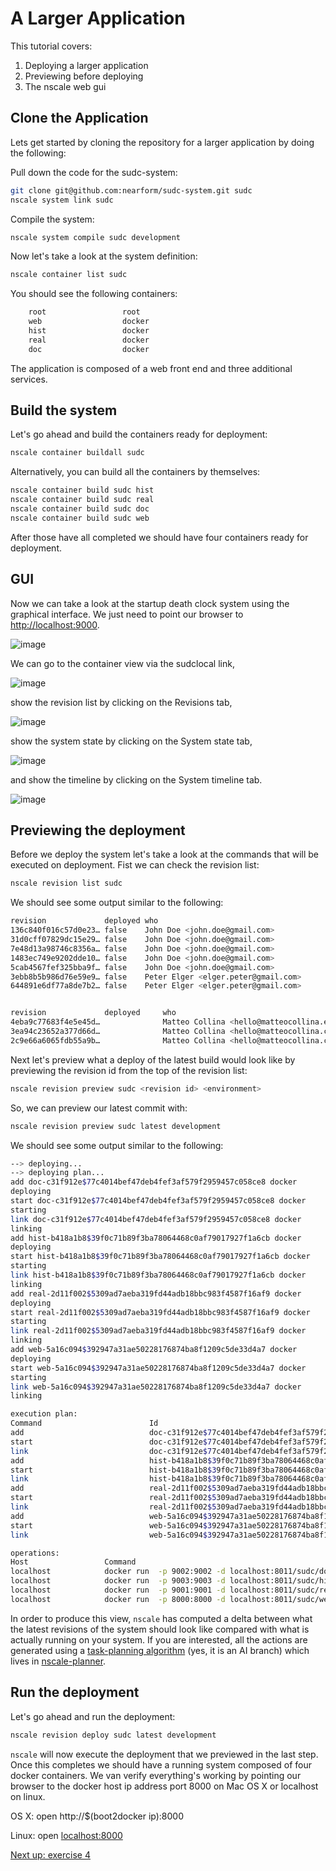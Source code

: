 A Larger Application
=======================

This tutorial covers:

1. Deploying a larger application
2. Previewing before deploying
2. The nscale web gui

Clone the Application
---------------------
Lets get started by cloning the repository for a larger application by doing the following:

Pull down the code for the sudc-system:
```bash
git clone git@github.com:nearform/sudc-system.git sudc
nscale system link sudc
```
Compile the system:

```bash
nscale system compile sudc development
```
Now let's take a look at the system definition:

```bash
nscale container list sudc
```
You should see the following containers:

```bash
	root                 root
	web                  docker
	hist                 docker
	real                 docker
	doc                  docker
```

The application is composed of a web front end and three additional services.

Build the system
----------------
Let's go ahead and build the containers ready for deployment:

```bash
nscale container buildall sudc
```

Alternatively, you can build all the containers by themselves:

```bash
nscale container build sudc hist
nscale container build sudc real
nscale container build sudc doc
nscale container build sudc web
```

After those have all completed we should have four containers ready for deployment.

GUI
---
Now we can take a look at the startup death clock system using the graphical interface. We just need to point our browser to <a href="http://localhost:9000" target="_blank">http://localhost:9000</a>.

![image](https://raw.githubusercontent.com/nearform/nscale-workshop/master/img/systems.png)

We can go to the container view via the sudclocal link,

![image](https://raw.githubusercontent.com/nearform/nscale-workshop/master/containers.png)

show the revision list by clicking on the Revisions tab,

![image](https://raw.githubusercontent.com/nearform/nscale-workshop/master/revisions.png)

show the system state by clicking on the System state tab,

![image](https://raw.githubusercontent.com/nearform/nscale-workshop/master/topology.png)

and show the timeline by clicking on the System timeline tab.

![image](https://raw.githubusercontent.com/nearform/nscale-workshop/master/img/timeline.png)

Previewing the deployment
-------------------------
Before we deploy the system let's take a look at the commands that will be executed on deployment. Fist we can check the revision list:
```bash
nscale revision list sudc
```

We should see some output similar to the following:
```bash
revision             deployed who                                                     time                      description
136c840f016c57d0e23… false    John Doe <john.doe@gmail.com>                           2014-09-08T12:10:11.000Z  built container: 2b36df5faa5c92262aa675cd0a07312a…
31d0cff07829dc15e29… false    John Doe <john.doe@gmail.com>                           2014-09-08T12:09:29.000Z  built container: 51df875511be6f4951a1bd00610db2a9…
7e48d13a98746c8356a… false    John Doe <john.doe@gmail.com>                           2014-09-08T12:09:09.000Z  built container: f34344ef6f773c3e59b9cf84d01bf0ff…
1483ec749e9202dde10… false    John Doe <john.doe@gmail.com>                           2014-09-08T12:08:46.000Z  built container: 25a6d9868347b906345513aaf99e45ad…
5cab4567fef325bba9f… false    John Doe <john.doe@gmail.com>                           2014-09-08T12:06:24.000Z  first commit
3ebb8b5b986d76e59e9… false    Peter Elger <elger.peter@gmail.com>                     2014-09-08T08:16:00.000Z  added system definition
644891e6df77a8de7b2… false    Peter Elger <elger.peter@gmail.com>                     2014-09-07T18:56:23.000Z  first commit


revision             deployed     who                                      time                      description
4eba9c77683f4e5e45d…              Matteo Collina <hello@matteocollina.eom> 2015-01-26T07:33:37.000Z  system compile
3ea94c23652a377d66d…              Matteo Collina <hello@matteocollina.com> 2015-01-26T07:12:58.000Z  system compile
2c9e66a6065fdb55a9b…              Matteo Collina <hello@matteocollina.com> 2015-01-24T10:27:43.000Z  system compile
```

Next let's preview what a deploy of the latest build would look like by previewing the revision id from the top of the revision list:
```bash
nscale revision preview sudc <revision id> <environment>
```

So, we can preview our latest commit with:

```bash
nscale revision preview sudc latest development
```

We should see some output similar to the following:

```bash
--> deploying...
--> deploying plan...
add doc-c31f912e$77c4014bef47deb4fef3af579f2959457c058ce8 docker
deploying
start doc-c31f912e$77c4014bef47deb4fef3af579f2959457c058ce8 docker
starting
link doc-c31f912e$77c4014bef47deb4fef3af579f2959457c058ce8 docker
linking
add hist-b418a1b8$39f0c71b89f3ba78064468c0af79017927f1a6cb docker
deploying
start hist-b418a1b8$39f0c71b89f3ba78064468c0af79017927f1a6cb docker
starting
link hist-b418a1b8$39f0c71b89f3ba78064468c0af79017927f1a6cb docker
linking
add real-2d11f002$5309ad7aeba319fd44adb18bbc983f4587f16af9 docker
deploying
start real-2d11f002$5309ad7aeba319fd44adb18bbc983f4587f16af9 docker
starting
link real-2d11f002$5309ad7aeba319fd44adb18bbc983f4587f16af9 docker
linking
add web-5a16c094$392947a31ae50228176874ba8f1209c5de33d4a7 docker
deploying
start web-5a16c094$392947a31ae50228176874ba8f1209c5de33d4a7 docker
starting
link web-5a16c094$392947a31ae50228176874ba8f1209c5de33d4a7 docker
linking

execution plan:
Command                        Id
add                            doc-c31f912e$77c4014bef47deb4fef3af579f2959457c05…
start                          doc-c31f912e$77c4014bef47deb4fef3af579f2959457c05…
link                           doc-c31f912e$77c4014bef47deb4fef3af579f2959457c05…
add                            hist-b418a1b8$39f0c71b89f3ba78064468c0af79017927f…
start                          hist-b418a1b8$39f0c71b89f3ba78064468c0af79017927f…
link                           hist-b418a1b8$39f0c71b89f3ba78064468c0af79017927f…
add                            real-2d11f002$5309ad7aeba319fd44adb18bbc983f4587f…
start                          real-2d11f002$5309ad7aeba319fd44adb18bbc983f4587f…
link                           real-2d11f002$5309ad7aeba319fd44adb18bbc983f4587f…
add                            web-5a16c094$392947a31ae50228176874ba8f1209c5de33…
start                          web-5a16c094$392947a31ae50228176874ba8f1209c5de33…
link                           web-5a16c094$392947a31ae50228176874ba8f1209c5de33…

operations:
Host                 Command
localhost            docker run  -p 9002:9002 -d localhost:8011/sudc/doc-77c4014bef47deb4fef3af579f2959457c058ce8 node /srv/doc-srv.js && docker tag localhost:8011/sudc/d…
localhost            docker run  -p 9003:9003 -d localhost:8011/sudc/hist-39f0c71b89f3ba78064468c0af79017927f1a6cb node /srv/hist-srv.js && docker tag localhost:8011/sudc…
localhost            docker run  -p 9001:9001 -d localhost:8011/sudc/real-5309ad7aeba319fd44adb18bbc983f4587f16af9 node /srv/real-srv.js && docker tag localhost:8011/sudc…
localhost            docker run  -p 8000:8000 -d localhost:8011/sudc/web-392947a31ae50228176874ba8f1209c5de33d4a7 /bin/bash /web/run.sh && docker tag localhost:8011/sudc/…
```

In order to produce this view, `nscale` has computed a delta between what the latest revisions of the system should look like compared with what is actually running on your system. If you are interested, all the actions are generated using a [task-planning algorithm](http://en.wikipedia.org/wiki/Automated_planning_and_scheduling) (yes, it is an AI branch) which lives in [nscale-planner](https://github.com/nearform/nscale-planner).

Run the deployment
------------------
Let's go ahead and run the deployment:
```bash
nscale revision deploy sudc latest development
```
`nscale` will now execute the deployment that we previewed in the last step. Once this completes we should have a running system composed of four docker containers. We van verify everything's working by pointing our browser to the docker host ip address port 8000 on Mac OS X or localhost on linux.

OS X:
open http://$(boot2docker ip):8000

Linux:
open [localhost:8000](http://localhost:8000)
	

[Next up: exercise 4](https://github.com/nearform/nscale-workshop/blob/master/ex4.md)
